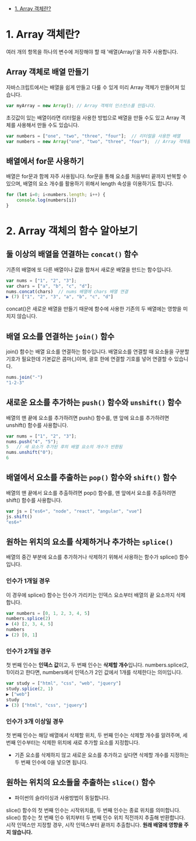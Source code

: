 - [1. Array 객체란?](#1-array-객체란)

# 1. Array 객체란?

여러 개의 항목을 하나의 변수에 저장해야 할 때 '배열(Array)'을 자주 사용합니다.

## Array 객체로 배열 만들기

자바스크립트에서는 배열을 쉽게 만들고 다룰 수 있게 미리 Array 객체가 만들어져 있습니다.

```js
var myArray = new Array(); // Array 객체의 인스턴스를 만듭니다.
```

초깃값이 있는 배열이라면 리터럴을 사용한 방법으로 배열을 만들 수도 있고 Array 객체를 사용해서 만들 수도 있습니다.

```js
var numbers = ["one", "two", "three", "four"];  // 리터럴을 사용한 배열
var numbers = new Array("one", "two", "three", "four");  // Array 객체를 사용한 배열
```

## 배열에서 for문 사용하기

배열은 for문과 함께 자주 사용됩니다. for문을 통해 요소를 처음부터 끝까지 반복할 수 있으며, 배열의 요소 개수를 활용하기 위해서 length 속성을 이용하기도 합니다.

```js
for (let i=0; i<numbers.length; i++) {
    console.log(numbers[i])
}
```

# 2. Array 객체의 함수 알아보기

## 둘 이상의 배열을 연결하는 `concat()` 함수

기존의 배열에 또 다른 배열이나 값을 합쳐서 새로운 배열을 만드는 함수입니다.

```js
var nums = ["1", "2", "3"];
var chars = ["a", "b", "c", "d"];
nums.concat(chars)  // nums 배열에 chars 배열 연결
▶ (7) ["1", "2", "3", "a", "b", "c", "d"]
```

concat()은 새로운 배열을 만들기 때문에 함수에 사용한 기존의 두 배열에는 영향을 미치지 않습니다.

## 배열 요소를 연결하는 `join()` 함수

join() 함수는 배열 요소를 연결하는 함수입니다. 배열요소를 연결할 때 요소들을 구분할 기호가 필요한데 기본값은 콤마(,)이며, 괄호 한에 연결할 기호를 넣어 연결할 수 있습니다.

```js
nums.join("-")
"1-2-3"
```

## 새로운 요소를 추가하는 `push()` 함수와 `unshift()` 함수

배열의 맨 끝에 요소를 추가하려면 push() 함수를, 맨 앞에 요소를 추가하려면 unshift() 함수를 사용합니다.

```js
var nums = ["1", "2", "3"];
nums.push("4", "5");
5   // 새 요소가 추가된 후의 배열 요소의 개수가 반환됨
nums.unshift("0");
6
```

## 배열에서 요소를 추출하는 `pop()` 함수와 `shift()` 함수

배열의 맨 끝에서 요소를 추출하려면 pop() 함수를, 맨 앞에서 요소를 추출하려면 shift() 함수를 사용합니다.

```js
var js = ["es6+", "node", "react", "angular", "vue"]
js.shift()
"es6+"
```

## 원하는 위치의 요소를 삭제하거나 추가하는 `splice()`

배열의 중간 부분에 요소를 추가하거나 삭제하기 위해서 사용하는 함수가 splice() 함수입니다.

### 인수가 1개일 경우

이 경우에 splice() 함수는 인수가 가리키는 인덱스 요소부터 배열의 끝 요소까지 삭제합니다.

```js
var numbers = [0, 1, 2, 3, 4, 5]
numbers.splice(2)
▶ (4) [2, 3, 4, 5]
numbers
▶ (2) [0, 1]
```

### 인수가 2개일 경우

첫 번째 인수는 **인덱스 값**이고, 두 번째 인수는 **삭제할 개수**입니다.
numbers.splice(2, 1)이라고 한다면, numbers에서 인덱스가 2인 값에서 1개를 삭제한다는 의미입니다.

```js
var study = ["html", "css", "web", "jquery"]
study.splice(2, 1)
▶ ["web"]
study
▶ (3) ["html", "css", "jquery"]
```

### 인수가 3개 이상일 경우

첫 번째 인수는 해당 배열에서 삭제할 위치, 두 번째 인수는 삭제할 개수를 알려주며, 세 번째 인수부터는 삭제한 위치에 새로 추가할 요소를 지정합니다.

* 기존 요소를 삭제하지 않고 새로운 요소를 추가하고 싶다면 삭제할 개수를 지정하는 두 번째 인수에 0을 넣으면 됩니다.

## 원하는 위치의 요소들을 추출하는 `slice()` 함수

* 파이썬의 슬라이싱과 사용방법이 동일합니다.

slice() 함수의 첫 번째 인수는 시작위치를, 두 번째 인수는 종료 위치를 의미합니다. slice() 함수는 첫 번째 인수 위치부터 두 번째 인수 위치 직전까지 추출해 반환합니다. 시작 인덱스만 지정할 경우, 시작 인덱스부터 끝까지 추출합니다. **원래 배열에 영향을 주지 않습니다.**